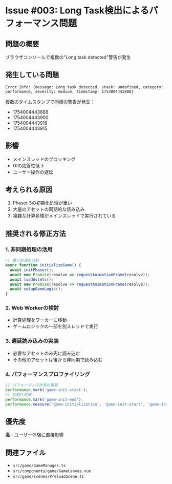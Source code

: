 # Issue #003: Long Task検出によるパフォーマンス問題

## 問題の概要
ブラウザコンソールで複数の"Long task detected"警告が発生

## 発生している問題
```
Error Info: {message: Long task detected, stack: undefined, category: performance, severity: medium, timestamp: 1754004443888}
```

複数のタイムスタンプで同様の警告が発生：
- 1754004443888
- 1754004443900
- 1754004443918
- 1754004443915

## 影響
- メインスレッドのブロッキング
- UIの応答性低下
- ユーザー操作の遅延

## 考えられる原因
1. Phaser 3の初期化処理が重い
2. 大量のアセットの同期的な読み込み
3. 複雑な計算処理がメインスレッドで実行されている

## 推奨される修正方法

### 1. 非同期処理の活用
```typescript
// 重い処理を分割
async function initializeGame() {
  await initPhaser();
  await new Promise(resolve => requestAnimationFrame(resolve));
  await loadAssets();
  await new Promise(resolve => requestAnimationFrame(resolve));
  await setupGameLogic();
}
```

### 2. Web Workerの検討
- 計算処理をワーカーに移動
- ゲームロジックの一部を別スレッドで実行

### 3. 遅延読み込みの実装
- 必要なアセットのみ先に読み込む
- その他のアセットは後から非同期で読み込む

### 4. パフォーマンスプロファイリング
```typescript
// パフォーマンス計測の実装
performance.mark('game-init-start');
// 初期化処理
performance.mark('game-init-end');
performance.measure('game-initialization', 'game-init-start', 'game-init-end');
```

## 優先度
**高** - ユーザー体験に直接影響

## 関連ファイル
- `src/game/GameManager.ts`
- `src/components/game/GameCanvas.vue`
- `src/game/scenes/PreloadScene.ts`